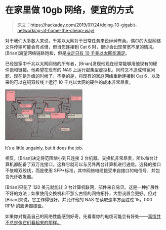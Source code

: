 # 在家里做 10gb 网络，便宜的方式

> 原文：<https://hackaday.com/2019/07/24/doing-10-gigabit-networking-at-home-the-cheap-way/>

对于我们大多数人来说，千兆以太网对于日常任务来说绰绰有余。偶尔的大型网络文件传输可能会有点慢，但当您连接到 Cat 6 时，很少会出现带宽不足的情况。[Brian]渴望网络链路饱和，但是[决定只有 10 千兆以太网能满足](https://blog.briancmoses.com/2016/06/building-a-cost-conscious-faster-than-gigabit-network.html)。

已经是家中千兆以太网网络的所有者，[Brian]发现他现在经常能够用他现有的硬件饱和链接。他希望在现有的 NAS 上运行密集型虚拟机，同时又不造成带宽问题，现在是升级的时候了。不幸的是，将现有的家庭网络重新连接到 Cat 6，以及采购可以在铜双绞线上运行 10 千兆以太网的硬件的成本非常昂贵。

![](img/0de930cd536737e99b3f88a2da82b2b1.png)

It’s a little ungainly, but it does the job.

相反，[Brian]决定将范围缩小到只连接 3 台机器。交换机非常昂贵，所以每台计算机都配备了双万兆接口，这样它就可以与另外两台计算机进行通信。选择的接口不依赖双绞线，而是使用 SFP+标准，其中网络电缆接受来自接口的电信号，并包含光纤收发器。

[Brian]只花了 120 美元就能让 3 台计算机联网，部件来自易贝。这是一种扩展性不好的方法；如果使用交换机和不那么古怪的网络拓扑，大型设置会更好。但对[Brian]来说，它工作得很好，并允许他的 NAS 在读取速率方面胜过 15，000 RPM 的服务器硬盘。

如果你对提高自己的网络性能感到好奇，先看看你的电缆可能会有好处——[事情并不总是像它们看起来的那样。](https://hackaday.com/2016/01/30/is-your-cat-6-ethernet-cable-cat-6-probably-not/)